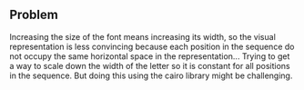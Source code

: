




## Problem
Increasing the size of the font means increasing its width, so the visual representation is less convincing because each position in the sequence do not occupy the same horizontal space in the representation...
Trying to get a way to scale down the width of the letter so it is constant for all positions in the sequence. But doing this using the cairo library might be challenging.